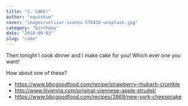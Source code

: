 ```yaml
---
title: "2. CAKE!"
author: "squishum"
cover: "images/velizar-ivanov-570410-unsplash.jpg"
category: "birthday"
date: "2018-09-03"
slug: "cake"
---
```


Then tonight I cook dinner and I make cake for you! Which ever one you want!

How about one of these?

- https://www.bbcgoodfood.com/recipe/strawberry-rhubarb-crumble
- http://www.lilvienna.com/original-viennese-apple-strudel/
- https://www.bbcgoodfood.com/recipes/2869/new-york-cheesecake 
